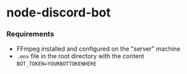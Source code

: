 # node-discord-bot

### Requirements
+ FFmpeg installed and configured on the "server" machine
+ `.env` file in the root directory with the content `BOT_TOKEN=YOURBOTTOKENHERE`